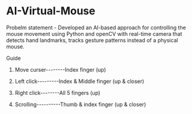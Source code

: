 # AI-Virtual-Mouse

Probelm statement - 
Developed an AI-based approach for controlling the mouse movement using Python and openCV with real-time camera that detects hand landmarks, tracks gesture patterns instead of a physical mouse.

Guide

1. Move curser--------Index finger (up)

2. Left click---------Index & Middle finger (up & closer)

3. Right click--------All 5 fingers (up)

4. Scrolling----------Thumb & index finger (up
                         & closer)


  
 

